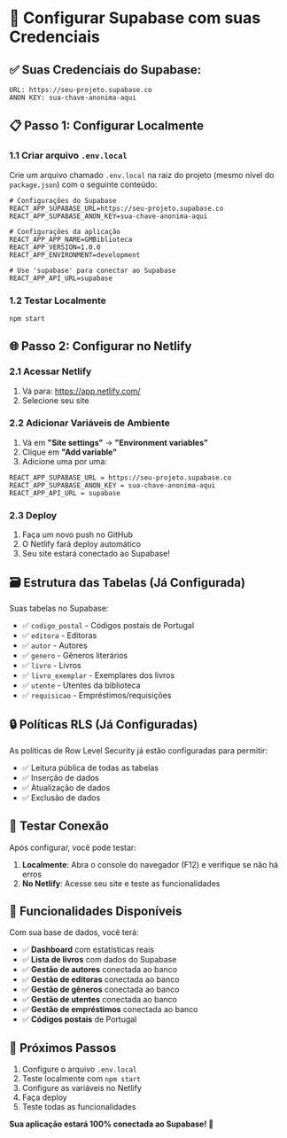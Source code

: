 # 🔧 Configurar Supabase com suas Credenciais

## ✅ **Suas Credenciais do Supabase:**

```
URL: https://seu-projeto.supabase.co
ANON KEY: sua-chave-anonima-aqui
```

## 📋 **Passo 1: Configurar Localmente**

### 1.1 Criar arquivo `.env.local`
Crie um arquivo chamado `.env.local` na raiz do projeto (mesmo nível do `package.json`) com o seguinte conteúdo:

```env
# Configurações do Supabase
REACT_APP_SUPABASE_URL=https://seu-projeto.supabase.co
REACT_APP_SUPABASE_ANON_KEY=sua-chave-anonima-aqui

# Configurações da aplicação
REACT_APP_APP_NAME=GMBiblioteca
REACT_APP_VERSION=1.0.0
REACT_APP_ENVIRONMENT=development

# Use 'supabase' para conectar ao Supabase
REACT_APP_API_URL=supabase
```

### 1.2 Testar Localmente
```bash
npm start
```

## 🌐 **Passo 2: Configurar no Netlify**

### 2.1 Acessar Netlify
1. Vá para: https://app.netlify.com/
2. Selecione seu site

### 2.2 Adicionar Variáveis de Ambiente
1. Vá em **"Site settings"** → **"Environment variables"**
2. Clique em **"Add variable"**
3. Adicione uma por uma:

```
REACT_APP_SUPABASE_URL = https://seu-projeto.supabase.co
REACT_APP_SUPABASE_ANON_KEY = sua-chave-anonima-aqui
REACT_APP_API_URL = supabase
```

### 2.3 Deploy
1. Faça um novo push no GitHub
2. O Netlify fará deploy automático
3. Seu site estará conectado ao Supabase!

## 🗃️ **Estrutura das Tabelas (Já Configurada)**

Suas tabelas no Supabase:
- ✅ `codigo_postal` - Códigos postais de Portugal
- ✅ `editora` - Editoras
- ✅ `autor` - Autores
- ✅ `genero` - Gêneros literários
- ✅ `livro` - Livros
- ✅ `livro_exemplar` - Exemplares dos livros
- ✅ `utente` - Utentes da biblioteca
- ✅ `requisicao` - Empréstimos/requisições

## 🔒 **Políticas RLS (Já Configuradas)**

As políticas de Row Level Security já estão configuradas para permitir:
- ✅ Leitura pública de todas as tabelas
- ✅ Inserção de dados
- ✅ Atualização de dados
- ✅ Exclusão de dados

## 🧪 **Testar Conexão**

Após configurar, você pode testar:

1. **Localmente**: Abra o console do navegador (F12) e verifique se não há erros
2. **No Netlify**: Acesse seu site e teste as funcionalidades

## 🎯 **Funcionalidades Disponíveis**

Com sua base de dados, você terá:
- ✅ **Dashboard** com estatísticas reais
- ✅ **Lista de livros** com dados do Supabase
- ✅ **Gestão de autores** conectada ao banco
- ✅ **Gestão de editoras** conectada ao banco
- ✅ **Gestão de gêneros** conectada ao banco
- ✅ **Gestão de utentes** conectada ao banco
- ✅ **Gestão de empréstimos** conectada ao banco
- ✅ **Códigos postais** de Portugal

## 🚀 **Próximos Passos**

1. Configure o arquivo `.env.local`
2. Teste localmente com `npm start`
3. Configure as variáveis no Netlify
4. Faça deploy
5. Teste todas as funcionalidades

**Sua aplicação estará 100% conectada ao Supabase! 🎉**
